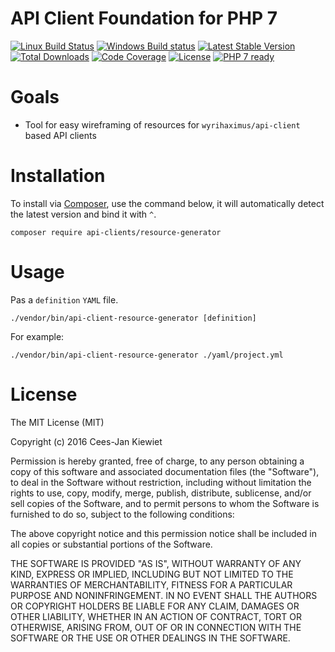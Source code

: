 # API Client Foundation for PHP 7

[![Linux Build Status](https://travis-ci.org/php-api-clients/resource-generator.svg?branch=master)](https://travis-ci.org/php-api-clients/resource-generator)
[![Windows Build status](https://ci.appveyor.com/api/projects/status/dvcu9l8rm6shy7t3?svg=true)](https://ci.appveyor.com/project/php-api-clients/resource-generator)
[![Latest Stable Version](https://poser.pugx.org/api-clients/resource-generator/v/stable.png)](https://packagist.org/packages/api-clients/resource-generator)
[![Total Downloads](https://poser.pugx.org/api-clients/resource-generator/downloads.png)](https://packagist.org/packages/api-clients/resource-generator)
[![Code Coverage](https://scrutinizer-ci.com/g/php-api-clients/resource-generator/badges/coverage.png?b=master)](https://scrutinizer-ci.com/g/php-api-clients/resource-generator/?branch=master)
[![License](https://poser.pugx.org/api-clients/resource-generator/license.png)](https://packagist.org/packages/api-clients/resource-generator)
[![PHP 7 ready](http://php7ready.timesplinter.ch/php-api-clients/resource-generator/badge.svg)](https://appveyor-ci.org/php-api-clients/resource-generator)

# Goals

* Tool for easy wireframing of resources for `wyrihaximus/api-client` based API clients

# Installation

To install via [Composer](http://getcomposer.org/), use the command below, it will automatically detect the latest version and bind it with `^`.

```
composer require api-clients/resource-generator 
```

# Usage

Pas a `definition` `YAML` file.

```
./vendor/bin/api-client-resource-generator [definition]
```

For example: 

```
./vendor/bin/api-client-resource-generator ./yaml/project.yml
```

# License

The MIT License (MIT)

Copyright (c) 2016 Cees-Jan Kiewiet

Permission is hereby granted, free of charge, to any person obtaining a copy
of this software and associated documentation files (the "Software"), to deal
in the Software without restriction, including without limitation the rights
to use, copy, modify, merge, publish, distribute, sublicense, and/or sell
copies of the Software, and to permit persons to whom the Software is
furnished to do so, subject to the following conditions:

The above copyright notice and this permission notice shall be included in all
copies or substantial portions of the Software.

THE SOFTWARE IS PROVIDED "AS IS", WITHOUT WARRANTY OF ANY KIND, EXPRESS OR
IMPLIED, INCLUDING BUT NOT LIMITED TO THE WARRANTIES OF MERCHANTABILITY,
FITNESS FOR A PARTICULAR PURPOSE AND NONINFRINGEMENT. IN NO EVENT SHALL THE
AUTHORS OR COPYRIGHT HOLDERS BE LIABLE FOR ANY CLAIM, DAMAGES OR OTHER
LIABILITY, WHETHER IN AN ACTION OF CONTRACT, TORT OR OTHERWISE, ARISING FROM,
OUT OF OR IN CONNECTION WITH THE SOFTWARE OR THE USE OR OTHER DEALINGS IN THE
SOFTWARE.
